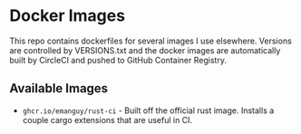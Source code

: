 # Docker Images

This repo contains dockerfiles for several images I use elsewhere. Versions are controlled by VERSIONS.txt and the docker images are automatically built by CircleCI and pushed to GitHub Container Registry.

## Available Images

* `ghcr.io/emanguy/rust-ci` - Built off the official rust image. Installs a couple cargo extensions that are useful in CI.